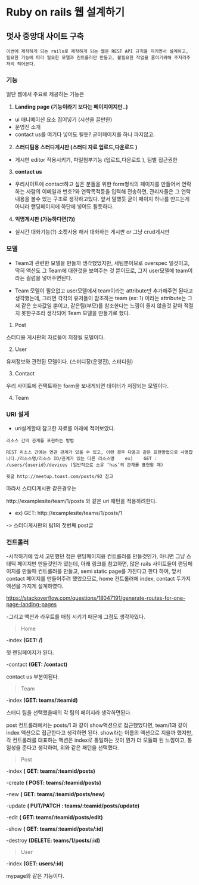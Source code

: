 # Ruby on rails 웹 설계하기

## 멋사 중앙대 사이트 구축

```
이번에 제작하게 되는 rails로 제작하게 되는 웹은 REST API 규칙을 지키면서 설계하고,
필요한 기능에 따라 필요한 모델과 컨트롤러만 만들고, 불필요한 작업을 줄이기위해 주저리주저리 적어본다.
```


### 기능

일단 웹에서 주요로 제공하는 기능은



1. **Landing page  (기능이라기 보다는 페이지이지만..)**

  - ui 애니메이션 요소 집어넣기 (시선을 끌만한)
  - 운영진 소개
  - contact us를 여기다 넣어도 될듯? 굳이페이지를 하나 파지않고.



2. **스터디팀용 스터디게시판 (스터디 자료 업로드,다운로드 )**

  - 게시판 editor 적용시키기,  파일첨부기능 (업로드,다운로드 ), 팀별 접근권한


3. **contact us**

  - 우리사이트에 contact하고 싶은 분들을 위한 form형식의 페이지를 만들어서 연락하는 사람의 이메일과 번호?와 연락목적등을 입력해 전송하면, 관리자들은 그 연락내용을 볼수 있는 구조로 생각하고있다. 앞서 말했듯 굳이 페이지 하나를 만드는게 아니라 랜딩페이지에 하단에 넣어도 될듯하다.


4. **익명게시판 (가능하다면(?))**

  -  실시간 대화기능(?) 소켓사용 해서 대화하는 게시판 or 그냥 crud게시판

### 모델


  - Team과 관련한 모델을 만들까 생각했었지만, 세팀뿐이므로 overspec 일것이고, 딱히 액션도 그 Team에 대한것을 보여주는 것 뿐이므로, 그저 user모델에 team이라는 컬럼을 넣어주면된다.



  - Team 모델이 필요없고 user모델에서 team이라는 attribute만 추가해주면 된다고 생각했는데, 그러면 각각의 유저들이 참조하는 team (ex: 1) 이라는 attribute는 그저 같은 숫자값일 뿐이고, 같은팀(부모)를 참조한다는 느낌이 들지 않을것 같아 적절치 못한구조라 생각되어 Team 모델을 만들기로 했다.



  1. Post

  스터디용 게시판의 자료들이 저장될 모델이다.


  2. User

  유저정보와 관련된 모델이다. (스터디장(운영진), 스터디원)


  3. Contact

  우리 사이트에 컨택트하는 form을 보내게되면 데이터가 저장되는 모델이다.

  4. Team

### URI 설계

- uri설계할때 참고한 자료를 아래에 적어보았다.
```
리소스 간의 관계를 표현하는 방법

REST 리소스 간에는 연관 관계가 있을 수 있고, 이런 경우 다음과 같은 표현방법으로 사용합니다./리소스명/리소스 ID/관계가 있는 다른 리소스명    ex)    GET : /users/{userid}/devices (일반적으로 소유 ‘has’의 관계를 표현할 때)

윗글 http://meetup.toast.com/posts/92 참고
```


따라서 스터디게시판 같은경우는

http://examplesite/team/1/posts 와 같은 uri 패턴을 적용하려한다.

- ex) GET:  http://examplesite/teams/1/posts/1

-> 스터디게시판의 팀1의 첫번째 post글


### 컨트롤러


-시작하기에 앞서 고민했던 점은 랜딩페이지용 컨트롤러를 만들것인가, 아니면 그냥 스태틱 페이지만 만들것인가 였는데, 아래 링크를 참고하면, 많은 rails 사이트들이 랜딩페이지를 만들때 컨트롤러를 만들고, semi static page를 가진다고 한다 하여, 앞서 contact 페이지를 만들어주려 했었으므로, home 컨트롤러에 index, contact 두가지 액션을 가지게 설계하였다.



https://stackoverflow.com/questions/18047191/generate-routes-for-one-page-landing-pages



-그리고 액션과 라우트를 매칭 시키기 때문에 그점도 생각하였다.


> Home

-index **(GET: /)**

첫 랜딩페이지가 된다.

-contact **(GET: /contact)**

contact us 부분이된다.

> Team

-index **(GET: teams/:teamid)**

스터디 팀을 선택했을때의 각 팀의 페이지라 생각하면된다.

post 컨트롤러에서는 posts/1  과 같이 show액션으로 접근했었다면, team/1과 같이 index 액션으로 접근한다고 생각하면 된다. show라는 이름의 액션으로 지을까 했지만, 각 컨트롤러를 대표하는 액션은 index로 통일하는 것이 뭔가 더 모듈화 된 느낌이고, 통일성을 준다고 생각하여, 위와 같은 패턴을 선택했다.

> Post

-index **( GET: teams/:teamid/posts)**

-create **( POST: teams/:teamid/posts)**

-new **( GET: teams/:teamid/posts/new)**

-update **( PUT/PATCH : teams/:teamid/posts/update)**

-edit **( GET: teams/:teamid/posts/edit)**

-show **( GET: teams/:teamid/posts/:id)**

-destroy **(DELETE: teams/1/posts/:id)**

> User

-index **(GET: users/:id)**

mypage와 같은 기능이다.
